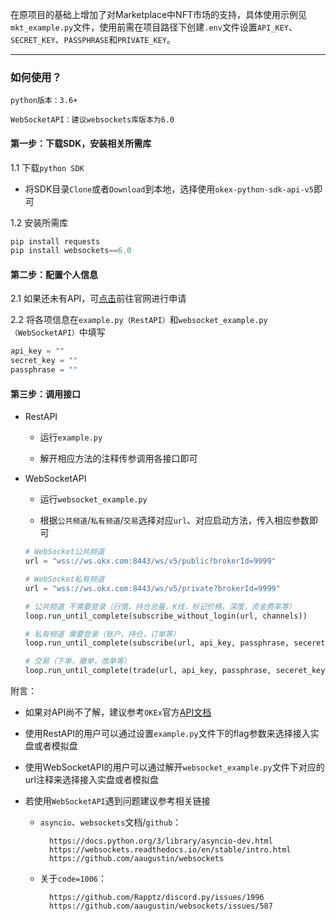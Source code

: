 在原项目的基础上增加了对Marketplace中NFT市场的支持，具体使用示例见`mkt_example.py`文件，使用前需在项目路径下创建`.env`文件设置`API_KEY`、`SECRET_KEY`、`PASSPHRASE`和`PRIVATE_KEY`。

---

### 如何使用？

`python版本：3.6+`

`WebSocketAPI：建议websockets库版本为6.0`

#### 第一步：下载SDK，安装相关所需库

1.1 下载`python SDK`
* 将SDK目录`Clone`或者`Download`到本地，选择使用`okex-python-sdk-api-v5`即可

1.2 安装所需库
```python
pip install requests
pip install websockets==6.0
```

#### 第二步：配置个人信息

2.1 如果还未有API，可[点击](https://www.okx.com/account/users/myApi)前往官网进行申请

2.2 将各项信息在`example.py（RestAPI）`和`websocket_example.py（WebSocketAPI）`中填写

```python
api_key = ""
secret_key = ""
passphrase = ""
```
#### 第三步：调用接口

* RestAPI
  
    * 运行`example.py`
    
    * 解开相应方法的注释传参调用各接口即可
    
* WebSocketAPI
  
    * 运行`websocket_example.py`
      
    * 根据`公共频道`/`私有频道`/`交易`选择对应`url`、对应启动方法，传入相应参数即可
    
    ```python
    # WebSocket公共频道
    url = "wss://ws.okx.com:8443/ws/v5/public?brokerId=9999"
    
    # WebSocket私有频道
    url = "wss://ws.okx.com:8443/ws/v5/private?brokerId=9999"
    ```

    ```python
    # 公共频道 不需要登录（行情，持仓总量，K线，标记价格，深度，资金费率等）
    loop.run_until_complete(subscribe_without_login(url, channels))
    
    # 私有频道 需要登录（账户，持仓，订单等）
    loop.run_until_complete(subscribe(url, api_key, passphrase, seceret_key, channels))
    
    # 交易（下单，撤单，改单等）
    loop.run_until_complete(trade(url, api_key, passphrase, seceret_key, trade_param))
    ```

附言：

* 如果对API尚不了解，建议参考`OKEx`官方[API文档](https://www.okx.com/docs-v5/zh/)

* 使用RestAPI的用户可以通过设置`example.py`文件下的flag参数来选择接入实盘或者模拟盘

* 使用WebSocketAPI的用户可以通过解开`websocket_example.py`文件下对应的url注释来选择接入实盘或者模拟盘

* 若使用`WebSocketAPI`遇到问题建议参考相关链接

    * `asyncio`、`websockets`文档/`github`：
    
            https://docs.python.org/3/library/asyncio-dev.html
            https://websockets.readthedocs.io/en/stable/intro.html
            https://github.com/aaugustin/websockets
    
    * 关于`code=1006`：
    
            https://github.com/Rapptz/discord.py/issues/1996
            https://github.com/aaugustin/websockets/issues/587